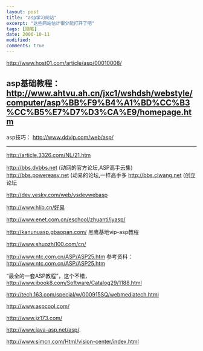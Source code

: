 ```yaml
---
layout: post
title: "asp学习网站"
excerpt: "这些网站估计很少能打开了吧"
tags: [随笔]
date: 2006-10-11
modified: 
comments: true
---
```



http://www.host01.com/article/asp/00010008/

asp基础教程：
http://www.ahtvu.ah.cn/jxc1/wshdsh/webstyle/computer/asp%BB%F9%B4%A1%BD%CC%B3%CC%B5%E7%D7%D3%CA%E9/homepage.htm
---------------------------------------------------------------------------------------------------
asp技巧：
http://www.ddvip.com/web/asp/

---------------------------------------------------------------------------------------------------

http://article.3326.com/NL/21.htm

http://bbs.dvbbs.net (动网的官方论坛,ASP高手云集) 
http://bbs.powereasy.net (动易的论坛,一样高手多 
http://bbs.clwang.net (创立论坛

http://dev.yesky.com/web/ysdevwebasp

http://www.hlib.cn/好易

http://www.enet.com.cn/eschool/zhuanti/jyasp/ 

http://kanunuasp.gbaopan.com/ 黑鹰基地vip-asp教程

http://www.shuozhi100.com/cn/

http://www.ntc.com.cn/ASP/ASP25.htm
参考资料：http://www.ntc.com.cn/ASP/ASP25.htm

“最全的一套ASP教程”，这个不错， 
http://www.ibook8.com/Software/Catalog29/1188.html

http://tech.163.com/special/w/000915SQ/webmediatech.html

http://www.aspcool.com/ 

http://www.jz173.com/


http://www.java-asp.net/asp/.

http://www.simcn.com/Html/vision-center/index.html


